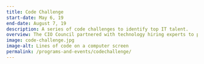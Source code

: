 ```yaml
---
title: Code Challenge
start-date: May 6, 19
end-date: August 7, 19
description: A series of code challenges to identify top IT talent.
overview: The CIO Council partnered with technology hiring experts to pilot the first interagency code challenge. Challenges ran in the summer of 2019.
image: code-challenge.jpg
image-alt: Lines of code on a computer screen
permalink: /programs-and-events/codechallenge/
---
```


